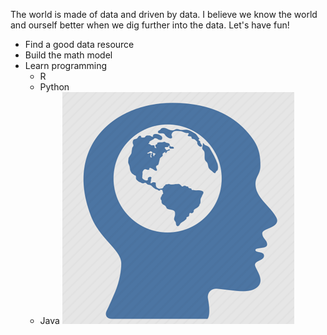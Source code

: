 The world is made of data and driven by data. I believe we know the world and ourself better when we dig further into the data.
Let's have fun!  
* Find a good data resource   
* Build the math model   
* Learn programming  
    + R
    + Python
    + Java 
![](head.PNG)




